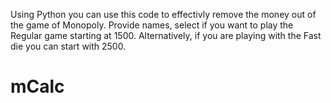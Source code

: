 Using Python you can use this code to effectivly remove the money out of the game of Monopoly.  Provide names, select if you want to play the Regular game starting at 1500.
Alternatively, if you are playing with the Fast die you can start with 2500.
# mCalc
